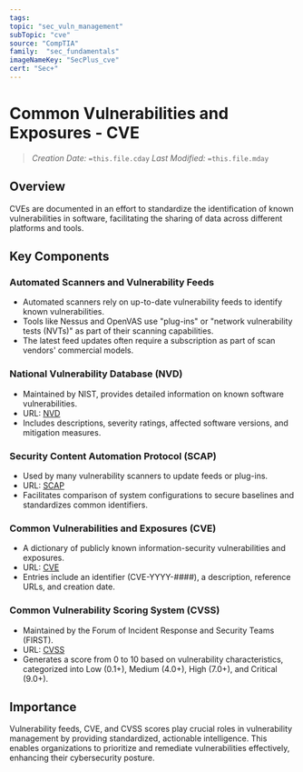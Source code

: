 ```yaml
---
tags:
topic: "sec_vuln_management"
subTopic: "cve"
source: "CompTIA"
family:  "sec_fundamentals"
imageNameKey: "SecPlus_cve" 
cert: "Sec+"
---
```

# Common Vulnerabilities and Exposures - CVE
> *Creation Date:* `=this.file.cday`
> *Last Modified:* `=this.file.mday`
## Overview

CVEs are documented in an effort to standardize the identification of known vulnerabilities in software, facilitating the sharing of data across different platforms and tools.

## Key Components

### Automated Scanners and Vulnerability Feeds

- Automated scanners rely on up-to-date vulnerability feeds to identify known vulnerabilities.
- Tools like Nessus and OpenVAS use "plug-ins" or "network vulnerability tests (NVTs)" as part of their scanning capabilities.
- The latest feed updates often require a subscription as part of scan vendors' commercial models.

### National Vulnerability Database (NVD)

- Maintained by NIST, provides detailed information on known software vulnerabilities.
- URL: [NVD](https://nvd.nist.gov)
- Includes descriptions, severity ratings, affected software versions, and mitigation measures.

### Security Content Automation Protocol (SCAP)

- Used by many vulnerability scanners to update feeds or plug-ins.
- URL: [SCAP](https://scap.nist.gov)
- Facilitates comparison of system configurations to secure baselines and standardizes common identifiers.

### Common Vulnerabilities and Exposures (CVE)

- A dictionary of publicly known information-security vulnerabilities and exposures.
- URL: [CVE](https://cve.mitre.org)
- Entries include an identifier (CVE-YYYY-####), a description, reference URLs, and creation date.

### Common Vulnerability Scoring System (CVSS)

- Maintained by the Forum of Incident Response and Security Teams (FIRST).
- URL: [CVSS](https://first.org/cvss)
- Generates a score from 0 to 10 based on vulnerability characteristics, categorized into Low (0.1+), Medium (4.0+), High (7.0+), and Critical (9.0+).

## Importance

Vulnerability feeds, CVE, and CVSS scores play crucial roles in vulnerability management by providing standardized, actionable intelligence. This enables organizations to prioritize and remediate vulnerabilities effectively, enhancing their cybersecurity posture.
